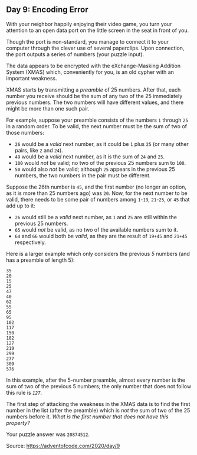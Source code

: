 <h2>Day 9: Encoding Error</h2>
<p>With your neighbor happily enjoying their video game, you turn your attention to an open data port on the little screen in the seat in front of you.</p>
<p>Though the port is non-standard, you manage to connect it to your computer through the clever use of several paperclips. Upon connection, the port outputs a series of numbers (your puzzle input).</p>
<p>The data appears to be encrypted with the eXchange-Masking Addition System (<span title="No relation.">XMAS</span>) which, conveniently for you, is an old cypher with an important weakness.</p>
<p>XMAS starts by transmitting a <em>preamble</em> of 25 numbers. After that, each number you receive should be the sum of any two of the 25 immediately previous numbers. The two numbers will have different values, and there might be more than one such pair.</p>
<p>For example, suppose your preamble consists of the numbers <code>1</code> through <code>25</code> in a random order. To be valid, the next number must be the sum of two of those numbers:</p>
<ul>
<li><code>26</code> would be a <em>valid</em> next number, as it could be <code>1</code> plus <code>25</code> (or many other pairs, like <code>2</code> and <code>24</code>).</li>
<li><code>49</code> would be a <em>valid</em> next number, as it is the sum of <code>24</code> and <code>25</code>.</li>
<li><code>100</code> would <em>not</em> be valid; no two of the previous 25 numbers sum to <code>100</code>.</li>
<li><code>50</code> would also <em>not</em> be valid; although <code>25</code> appears in the previous 25 numbers, the two numbers in the pair must be different.</li>
</ul>
<p>Suppose the 26th number is <code>45</code>, and the first number (no longer an option, as it is more than 25 numbers ago) was <code>20</code>. Now, for the next number to be valid, there needs to be some pair of numbers among <code>1</code>-<code>19</code>, <code>21</code>-<code>25</code>, or <code>45</code> that add up to it:</p>
<ul>
<li><code>26</code> would still be a <em>valid</em> next number, as <code>1</code> and <code>25</code> are still within the previous 25 numbers.</li>
<li><code>65</code> would <em>not</em> be valid, as no two of the available numbers sum to it.</li>
<li><code>64</code> and <code>66</code> would both be <em>valid</em>, as they are the result of <code>19+45</code> and <code>21+45</code> respectively.</li>
</ul>
<p>Here is a larger example which only considers the previous <em>5</em> numbers (and has a preamble of length 5):</p>
<pre><code>35
20
15
25
47
40
62
55
65
95
102
117
150
182
127
219
299
277
309
576
</code></pre>
<p>In this example, after the 5-number preamble, almost every number is the sum of two of the previous 5 numbers; the only number that does not follow this rule is <em><code>127</code></em>.</p>
<p>The first step of attacking the weakness in the XMAS data is to find the first number in the list (after the preamble) which is <em>not</em> the sum of two of the 25 numbers before it. <em>What is the first number that does not have this property?</em></p>
<p>Your puzzle answer was <code>20874512</code>.</p>

Source: https://adventofcode.com/2020/day/9